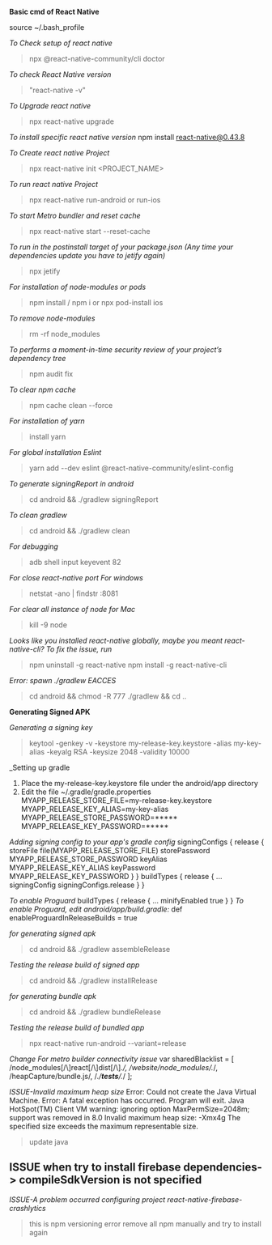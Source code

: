 
**Basic cmd of React Native**


source ~/.bash_profile

_To Check setup of react native_
> npx @react-native-community/cli doctor

_To check React Native version_
 > "react-native -v"

_To Upgrade react native_
 > npx react-native upgrade

_To install specific react native version_
npm install react-native@0.43.8

_To Create react native Project_
 > npx react-native init <PROJECT_NAME>

_To run react native Project_
 > npx react-native run-android  or run-ios

_To start Metro bundler and reset cache_
 > npx react-native start --reset-cache 

_To run in the postinstall target of your package.json (Any time your dependencies update you have to jetify again)_
 > npx jetify

_For installation of node-modules or pods_
 > npm install / npm i   or  npx pod-install ios  

_To remove node-modules_
 > rm -rf node_modules

_To performs a moment-in-time security review of your project’s dependency tree_
 > npm audit fix

_To clear npm cache_
 > npm cache clean --force

_For installation of yarn_
 > install yarn  

_For global installation Eslint_
 > yarn add --dev eslint @react-native-community/eslint-config
  
_To generate signingReport in android_
 > cd android && ./gradlew signingReport

_To clean gradlew_
 > cd android && ./gradlew clean

_For debugging_
 > adb shell input keyevent 82

_For close react-native port For windows_ 
 > netstat -ano | findstr :8081

_For clear all instance of node for Mac_ 
 > kill -9 node

_Looks like you installed react-native globally, maybe you meant react-native-cli? To fix the issue, run_
 > npm uninstall -g react-native
 > npm install -g react-native-cli

_Error: spawn ./gradlew EACCES_
 > cd android && chmod -R 777 ./gradlew && cd ..

**Generating Signed APK**

_Generating a signing key_
 > keytool -genkey -v -keystore my-release-key.keystore -alias my-key-alias -keyalg RSA -keysize 2048 -validity 10000

_Setting up gradle 
1. Place the my-release-key.keystore file under the android/app directory
2. Edit the file ~/.gradle/gradle.properties
MYAPP_RELEASE_STORE_FILE=my-release-key.keystore
MYAPP_RELEASE_KEY_ALIAS=my-key-alias
MYAPP_RELEASE_STORE_PASSWORD=*****
MYAPP_RELEASE_KEY_PASSWORD=*****

_Adding signing config to your app's gradle config_
 signingConfigs {
        release {
            storeFile file(MYAPP_RELEASE_STORE_FILE)
            storePassword MYAPP_RELEASE_STORE_PASSWORD
            keyAlias MYAPP_RELEASE_KEY_ALIAS
            keyPassword MYAPP_RELEASE_KEY_PASSWORD
        }
    }
    buildTypes {
        release {
            ...
            signingConfig signingConfigs.release
        }
    }

_To enable Proguard_
buildTypes {
        release {
            ...
            minifyEnabled true
        }
    }
_To enable Proguard, edit android/app/build.gradle:_
def enableProguardInReleaseBuilds = true

_for generating signed apk_
 > cd android && ./gradlew assembleRelease

_Testing the release build of signed app_
 > cd android && ./gradlew installRelease

_for generating bundle apk_
 > cd android &&  ./gradlew bundleRelease

_Testing the release build of bundled app_
 > npx react-native run-android --variant=release

_Change For metro builder connectivity issue_
var sharedBlacklist = [
  /node_modules[\/\\]react[\/\\]dist[\/\\].*/,
  /website\/node_modules\/.*/,
  /heapCapture\/bundle\.js/,
  /.*\/__tests__\/.*/
];

_ISSUE-Invalid maximum heap size_
Error: Could not create the Java Virtual Machine.
Error: A fatal exception has occurred. Program will exit.
Java HotSpot(TM) Client VM warning: ignoring option MaxPermSize=2048m; support was removed in 8.0
Invalid maximum heap size: -Xmx4g
The specified size exceeds the maximum representable size.
> update java 

## ISSUE when try to install firebase dependencies-> compileSdkVersion is not specified
_ISSUE-A problem occurred configuring project react-native-firebase-crashlytics_
> this is npm versioning error remove all npm manually and try to install again